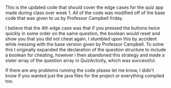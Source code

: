 This is the updated code that should cover the edge cases for the quiz app made during class over week 1. 
All of the code was modified off of the base code that was given to us by Professor Campbell friday.

I believe that the 4th edge case was that if you pressed the buttons twice quickly in some order on the same question, the boolean would reset and show you that you did not cheat again.
I stumbled upon this by accident while messing with the base version given by Professor Campbell.
To solve this I originally expanded the declaration of the question structure to include a boolean for cheating, however i then abandoned this strategy and made a sister array of the question array in QuizActivity, which was successful.

If there are any problems running the code please let me know, I didn't know if you wanted just the java files for the project or everything compiled too. 


